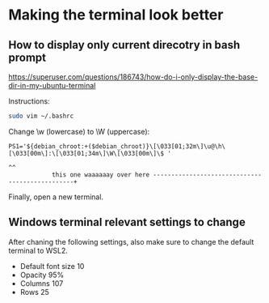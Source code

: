 # Making the terminal look better

## How to display only current direcotry in bash prompt

https://superuser.com/questions/186743/how-do-i-only-display-the-base-dir-in-my-ubuntu-terminal

Instructions:

```bash
sudo vim ~/.bashrc
```

Change \w (lowercase) to \W (uppercase):

```vim
PS1='${debian_chroot:+($debian_chroot)}\[\033[01;32m\]\u@\h\[\033[00m\]:\[\033[01;34m\]\W\[\033[00m\]\$ '
                                                                                       ^^
            this one waaaaaay over here ------------------------------------------------+ 
```

Finally, open a new terminal.

## Windows terminal relevant settings to change

After chaning the following settings, also make sure to change the default terminal to WSL2.

- Default font size 10
- Opacity 95%
- Columns 107
- Rows 25

